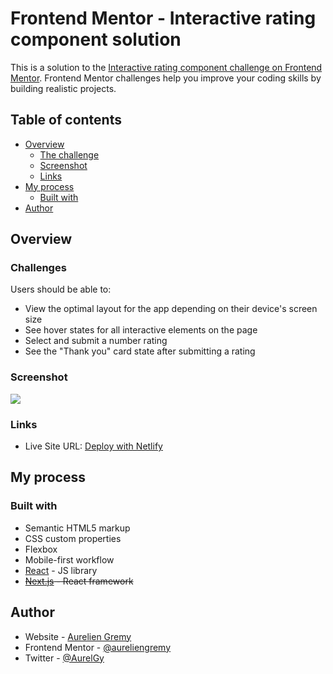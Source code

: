 # Frontend Mentor - Interactive rating component solution

This is a solution to the [Interactive rating component challenge on Frontend Mentor](https://www.frontendmentor.io/challenges/interactive-rating-component-koxpeBUmI). Frontend Mentor challenges help you improve your coding skills by building realistic projects. 

## Table of contents

- [Overview](#overview)
  - [The challenge](#the-challenge)
  - [Screenshot](#screenshot)
  - [Links](#links)
- [My process](#my-process)
  - [Built with](#built-with)
- [Author](#author)


## Overview
### Challenges

Users should be able to:

- View the optimal layout for the app depending on their device's screen size
- See hover states for all interactive elements on the page
- Select and submit a number rating
- See the "Thank you" card state after submitting a rating

### Screenshot

![](./screenshot.jpg)

### Links

<!-- - Solution URL: [Add solution URL here](https://your-solution-url.com) -->
- Live Site URL: [Deploy with Netlify](https://aurelien-frontendmentor-challenge.netlify.app/)

## My process

### Built with

- Semantic HTML5 markup
- CSS custom properties
- Flexbox
- Mobile-first workflow
- [React](https://reactjs.org/) - JS library
- ~~[Next.js](https://nextjs.org/) - React framework~~
    
## Author

- Website - [Aurelien Gremy](https://aureliengremy.com)
- Frontend Mentor - [@aureliengremy](https://www.frontendmentor.io/profile/aureliengremy)
- Twitter - [@AurelGy](https://twitter.com/AurelGy)